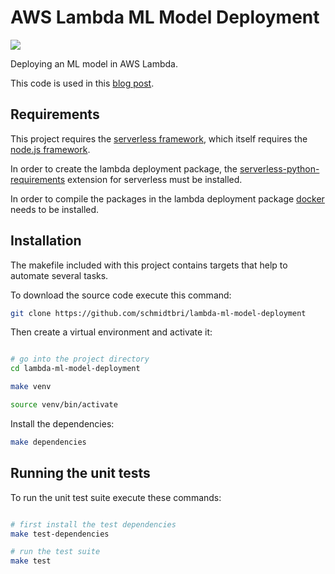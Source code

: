 # AWS Lambda ML Model Deployment

![](https://github.com/schmidtbri/lambda-ml-model-deployment/workflows/Build/badge.svg)


Deploying an ML model in AWS Lambda.

This code is used in this [blog post]().

## Requirements
This project requires the [serverless framework](https://serverless.com/framework/docs/getting-started/), which itself requires the [node.js framework](https://nodejs.org/en/download/package-manager/).

In order to create the lambda deployment package, the [serverless-python-requirements](https://github.com/UnitedIncome/serverless-python-requirements) extension for serverless must be installed.

In order to compile the packages in the lambda deployment package [docker](https://docs.docker.com/v17.09/engine/installation/) needs to be installed.

## Installation 
The makefile included with this project contains targets that help to automate several tasks.

To download the source code execute this command:
```bash
git clone https://github.com/schmidtbri/lambda-ml-model-deployment
```
Then create a virtual environment and activate it:
```bash

# go into the project directory
cd lambda-ml-model-deployment

make venv

source venv/bin/activate
```

Install the dependencies:
```bash
make dependencies
```

## Running the unit tests
To run the unit test suite execute these commands:
```bash

# first install the test dependencies
make test-dependencies

# run the test suite
make test
```

